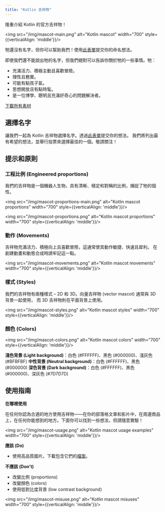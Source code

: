 ```yaml
---
title: "Kotlin 吉祥物"
---
```

隆重介紹 Kotlin 的官方吉祥物！

<img src="/img/mascot-main.png" alt="Kotlin mascot" width="700" style={{verticalAlign: 'middle'}}/>

牠還沒有名字，但你可以幫助我們！使用[此表單](https://forms.gle/yktEz3xCAwKEm9cx9)提交你的命名想法。

即使我們還不能說出牠的名字，但我們絕對可以告訴你關於牠的一些事情。牠：
* 充滿活力、積極主動且喜歡冒險。
* 理性且務實。
* 可能有點孩子氣。
* 思想開放且有點時髦。
* 是一位博學、聰明且充滿好奇心的問題解決者。

[下載所有素材](https://drive.google.com/file/d/1fJrVCSXTuD9tcVy2BMlmx0B-rxAsdvtN)

## 選擇名字

讓我們一起為 Kotlin 吉祥物選擇名字。透過[此表單](https://forms.gle/yktEz3xCAwKEm9cx9)提交你的想法。
我們將列出最有希望的想法，並舉行投票來選擇最佳的一個。敬請關注！

## 提示和原則

### 工程比例 (Engineered proportions)

我們的吉祥物是一個機器人生物，具有清晰、穩定和對稱的比例，捕捉了牠的個性。

<img src="/img/mascot-proportions-main.png" alt="Kotlin mascot proportions" width="700" style={{verticalAlign: 'middle'}}/>

<img src="/img/mascot-proportions.png" alt="Kotlin mascot proportions" width="700" style={{verticalAlign: 'middle'}}/>

### 動作 (Movements)

吉祥物充滿活力、積極向上且喜歡冒險，這通常使其動作敏捷、快速且犀利。
在創建動畫和動態合成時請牢記這一點。

<img src="/img/mascot-movements.png" alt="Kotlin mascot movements" width="700" style={{verticalAlign: 'middle'}}/>

### 樣式 (Styles)

我們的吉祥物有兩種樣式 – 2D 和 3D。向量吉祥物 (vector mascot) 通常與 3D 背景一起使用，
而 3D 吉祥物則在平面背景上使用。

<img src="/img/mascot-styles.png" alt="Kotlin mascot styles" width="700" style={{verticalAlign: 'middle'}}/>

### 顏色 (Colors)

<img src="/img/mascot-colors.png" alt="Kotlin mascot colors" width="700" style={{verticalAlign: 'middle'}}/>

**淺色背景 (Light background)**：白色 (#FFFFFF)、黑色 (#000000)、淺灰色 (#BFBFBF)
**中性背景 (Neutral background)**：白色 (#FFFFFF)、黑色 (#000000)
**深色背景 (Dark background)**：白色 (#FFFFFF)、黑色 (#000000)、深灰色 (#7D7D7D)

## 使用指南

**在哪裡使用**

在任何你認為合適的地方使用吉祥物——在你的部落格文章和影片中，在周邊商品上，在任何你能想到的地方。下面你可以找到一些想法，但請隨意實驗！

<img src="/img/mascot-usage.png" alt="Kotlin mascot usage examples" width="700" style={{verticalAlign: 'middle'}}/>

**應該 (Do)**
* 使用高品質圖片。下載包含它們的[檔案](https://drive.google.com/file/d/1fJrVCSXTuD9tcVy2BMlmx0B-rxAsdvtN)。

**不應該 (Don't)**
* 改變比例 (proportions)
* 改變顏色 (colors)
* 使用低對比度背景 (low contrast background)

<img src="/img/mascot-misuse.png" alt="Kotlin mascot misuses" width="700" style={{verticalAlign: 'middle'}}/>